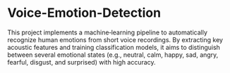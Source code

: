# Voice-Emotion-Detection
This project implements a machine‑learning pipeline to automatically recognize human emotions from short voice recordings. By extracting key acoustic features and training classification models, it aims to distinguish between several emotional states (e.g., neutral, calm, happy, sad, angry, fearful, disgust, and surprised) with high accuracy.
